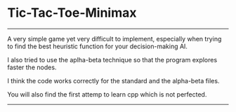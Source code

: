 # Tic-Tac-Toe-Minimax

---

A very simple game yet very difficult to implement, especially when trying to find the best heuristic
function for your decision-making AI.

I also tried to use the aplha-beta technique so that the program explores faster the nodes.

I think the code works correctly for the standard and the alpha-beta files.

You will also find the first attemp to learn cpp which is not perfected.

---
